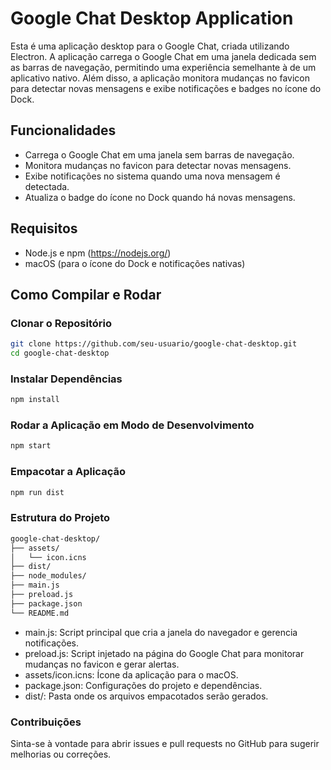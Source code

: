 # Google Chat Desktop Application

Esta é uma aplicação desktop para o Google Chat, criada utilizando Electron. A aplicação carrega o Google Chat em uma janela dedicada sem as barras de navegação, permitindo uma experiência semelhante à de um aplicativo nativo. Além disso, a aplicação monitora mudanças no favicon para detectar novas mensagens e exibe notificações e badges no ícone do Dock.

## Funcionalidades

- Carrega o Google Chat em uma janela sem barras de navegação.
- Monitora mudanças no favicon para detectar novas mensagens.
- Exibe notificações no sistema quando uma nova mensagem é detectada.
- Atualiza o badge do ícone no Dock quando há novas mensagens.

## Requisitos

- Node.js e npm (https://nodejs.org/)
- macOS (para o ícone do Dock e notificações nativas)

## Como Compilar e Rodar

### Clonar o Repositório

```bash
git clone https://github.com/seu-usuario/google-chat-desktop.git
cd google-chat-desktop 
```


### Instalar Dependências
```bash
npm install
```

### Rodar a Aplicação em Modo de Desenvolvimento
```bash
npm start
```

### Empacotar a Aplicação
```bash
npm run dist
```

### Estrutura do Projeto
```bash
google-chat-desktop/
├── assets/
│   └── icon.icns
├── dist/
├── node_modules/
├── main.js
├── preload.js
├── package.json
└── README.md
```


- main.js: Script principal que cria a janela do navegador e gerencia notificações.
- preload.js: Script injetado na página do Google Chat para monitorar mudanças no favicon e gerar alertas.
- assets/icon.icns: Ícone da aplicação para o macOS.
- package.json: Configurações do projeto e dependências.
- dist/: Pasta onde os arquivos empacotados serão gerados.

### Contribuições

Sinta-se à vontade para abrir issues e pull requests no GitHub para sugerir melhorias ou correções.

